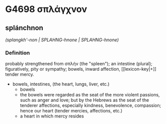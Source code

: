 # G4698 σπλάγχνον

## splánchnon

_(splangkh'-non | SPLAHNG-hnone | SPLAHNG-hnone)_

### Definition

probably strengthened from σπλήν (the "spleen"); an intestine (plural); figuratively, pity or sympathy; bowels, inward affection, [[lexicon-key|+]] tender mercy.

- bowels, intestines, (the heart, lungs, liver, etc.)
  - bowels
  - the bowels were regarded as the seat of the more violent passions, such as anger and love; but by the Hebrews as the seat of the tenderer affections, especially kindness, benevolence, compassion; hence our heart (tender mercies, affections, etc.)
  - a heart in which mercy resides

